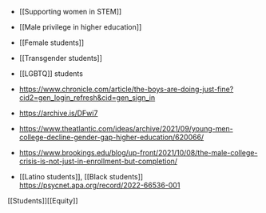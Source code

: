   - [[Supporting women in STEM]]
  -  [[Male privilege in higher education]]
  - [[Female students]]
  - [[Transgender students]]
  - [[LGBTQ]] students

  - https://www.chronicle.com/article/the-boys-are-doing-just-fine?cid2=gen_login_refresh&cid=gen_sign_in

  - https://archive.is/DFwi7

  - https://www.theatlantic.com/ideas/archive/2021/09/young-men-college-decline-gender-gap-higher-education/620066/
  - https://www.brookings.edu/blog/up-front/2021/10/08/the-male-college-crisis-is-not-just-in-enrollment-but-completion/

  - [[Latino students]],  [[Black students]]
    https://psycnet.apa.org/record/2022-66536-001

[[Students]][[Equity]]
